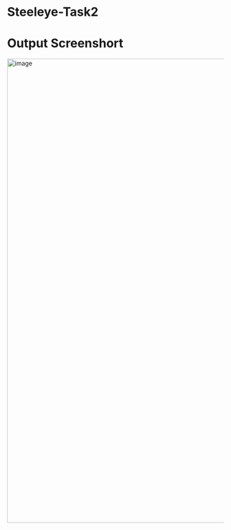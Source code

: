 # Steeleye-Task2

# Output Screenshort
<img width="1080" alt="image" src="https://github.com/vivek9211/Steeleye-Task2/assets/82077595/cdae1ed0-e16b-4520-9ef5-ccb0468ac8d3">

